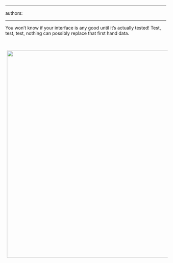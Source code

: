 

---
authors:

---




<span class='intro'> 

<p class="MsoListParagraph">You won’t know if your interface is any good until it’s
actually tested! Test, test, test, nothing can possibly replace that first hand
data.</p>

 </span>

<p>​<img alt="" style="margin&#58;5px;width&#58;650px;" /><img src="/DesignandPresentation/RulestoBetterInterfacesGeneral/PublishingImages/UsabilityTesting.jpg" alt="" style="margin&#58;5px;width&#58;650px;" /></p>


